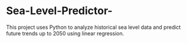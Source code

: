 # Sea-Level-Predictor-
This project uses Python to analyze historical sea level data and predict future trends up to 2050 using linear regression.
